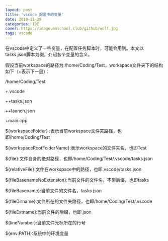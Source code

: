 ```yaml
---
layout: post
title: 'vscode 配置中的变量'
date: 2018-11-29
categories: IDE
cover: https://image.mmschool.club/github/wolf.jpg
tags: vscode
---
```


在vscode中定义了一些变量，在配置任务脚本时，可能会用到。本文以tasks.json脚本为例，介绍各个变量的含义。

假设当前workspace的路径为:/home/Coding/Test，workspace文件夹下的结构如下（+表示下一层）：

/home/Coding/Test

+.vscode

++tasks.json

++launch.json

+main.cpp



${workspaceFolder} :表示当前workspace文件夹路径，也即/home/Coding/Test

${workspaceRootFolderName}:表示workspace的文件夹名，也即Test

${file}:文件自身的绝对路径，也即/home/Coding/Test/.vscode/tasks.json

${relativeFile}:文件在workspace中的路径，也即.vscode/tasks.json

${fileBasenameNoExtension}:当前文件的文件名，不带后缀，也即tasks

${fileBasename}:当前文件的文件名，tasks.json

${fileDirname}:文件所在的文件夹路径，也即/home/Coding/Test/.vscode

${fileExtname}:当前文件的后缀，也即.json

${lineNumber}:当前文件光标所在的行号

${env:PATH}:系统中的环境变量
